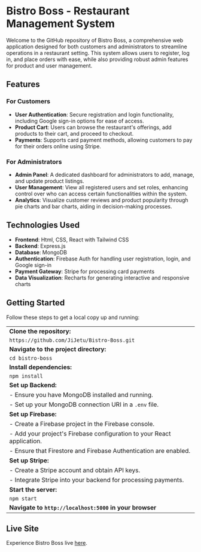 # Bistro Boss - Restaurant Management System

Welcome to the GitHub repository of Bistro Boss, a comprehensive web application designed for both customers and administrators to streamline operations in a restaurant setting. This system allows users to register, log in, and place orders with ease, while also providing robust admin features for product and user management.

## Features

### For Customers
- **User Authentication**: Secure registration and login functionality, including Google sign-in options for ease of access.
- **Product Cart**: Users can browse the restaurant's offerings, add products to their cart, and proceed to checkout.
- **Payments**: Supports card payment methods, allowing customers to pay for their orders online using Stripe.

### For Administrators
- **Admin Panel**: A dedicated dashboard for administrators to add, manage, and update product listings.
- **User Management**: View all registered users and set roles, enhancing control over who can access certain functionalities within the system.
- **Analytics**: Visualize customer reviews and product popularity through pie charts and bar charts, aiding in decision-making processes.

## Technologies Used

- **Frontend**: Html, CSS, React with Tailwind CSS
- **Backend**: Express.js
- **Database**: MongoDB
- **Authentication**: Firebase Auth for handling user registration, login, and Google sign-in
- **Payment Gateway**: Stripe for processing card payments
- **Data Visualization**: Recharts for generating interactive and responsive charts

## Getting Started

Follow these steps to get a local copy up and running:

|                                                                                      | 
| ------------------------------------------------------------------------------------ |
| **Clone the repository:**                                                            |
| `https://github.com/JiJetu/Bistro-Boss.git`                         |
| **Navigate to the project directory:**                                               |
| `cd bistro-boss`                                                                     |
| **Install dependencies:**                                                            |
| `npm install`                                                                        |
| **Set up Backend:**                                                                  |
| - Ensure you have MongoDB installed and running.                                     |
| - Set up your MongoDB connection URI in a `.env` file.                               |
| **Set up Firebase:**                                                                 |
| - Create a Firebase project in the Firebase console.                                 |
| - Add your project's Firebase configuration to your React application.               |
| - Ensure that Firestore and Firebase Authentication are enabled.                     |
| **Set up Stripe:**                                                                   |
| - Create a Stripe account and obtain API keys.                                       |
| - Integrate Stripe into your backend for processing payments.                        |
| **Start the server:**                                                                |
| `npm start`                                                                          |
| **Navigate to `http://localhost:5000` in your browser** 

## Live Site 

Experience Bistro Boss live [here](https://bistro-boss-e954b.web.app/).


